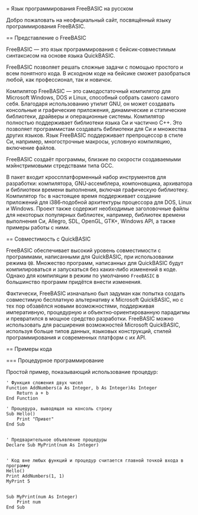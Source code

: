 ﻿<meta name="description" content="Презентация языка FreeBASIC: примеры процедурного и объектно‐ориентированного программирования" />
<meta name="keywords" content="FreeBASIC, программирование, исходники" />

= Язык программирования FreeBASIC на русском

Добро пожаловать на неофициальный сайт, посвящённый языку программирования FreeBASIC.


== Представление о FreeBASIC

FreeBASIC — это язык программирования с бейсик‐совместимым синтаксисом на основе языка QuickBASIC.

FreeBASIC позволяет решать сложные задачи с помощью простого и всем понятного кода. В исходном коде на бейсике сможет разобраться любой, как профессионал, так и новичок.

Компилятор FreeBASIC — это самодостаточный компилятор для Microsoft Windows, DOS и Linux, способный собрать самого самого себя. Благодаря использованию утилит GNU, он может создавать консольные и графические приложения, динамические и статические библиотеки, драйверы и операционные системы. Компилятор полностью поддерживает библиотеки языка Си и частично C++. Это позволяет программистам создавать библиотеки для Си и множества других языков. Язык FreeBASIC поддерживает препроцессор в стиле Си, например, многострочные макросы, условную компиляцию, включение файлов.

FreeBASIC создаёт программы, близкие по скорости создаваемыми мэйнстримовыми стредствами типа GCC.

В пакет входит кроссплатформенный набор инструментов для разработки: компилятора, GNU‐ассемблера, компоновщика, архиватора и библиотеки времени выполнения, включая графическую библиотеку. Компилятор `fbc` в настоящее время поддерживает создание приложений для i386‐подобной архитектуры процессора для DOS, Linux и Windows. Проект также содержит необходимые заголовочные файлы для некоторых популярных библиотек, например, библиотек времени выполнения Си, Allegro, SDL, OpenGL, GTK+, Windows API, а также примеры работы с ними.


== Совместимость с QuickBASIC

FreeBASIC обеспечивает высокий уровень совместимости с программами, написанными для QuickBASIC, при использовании режима `QB`. Множество программ, написанных для QuickBASIC будут компилироваться и запускаться без каких‐либо изменений в коде. Однако для компиляции в режим по умолчанию `FreeBASIC` в большинство программ придётся внести изменения.

Фактически, FreeBASIC изначально был задуман как попытка создать совместимую бесплатную альтернативу к Microsoft QuickBASIC, но с тех пор  обзавёлся новыми возможностями, поддерживая императивную, процедурную и объектно‐ориентированную парадигмы и превратился в мощное средство разработки. FreeBASIC можно использовать для расширения возможностей Microsoft QuickBASIC, используя больше типов данных, языковых конструкций, стилей программирования и современных платформ с их API.


== Примеры кода

=== Процедурное программирование

Простой пример, показывающий использование процедур:

```FreeBASIC
' Функция сложения двух чисел
Function AddNumbers(a As Integer, b As Integer)As Integer
    Return a + b
End Function

' Процедура, выводящая на консоль строку
Sub Hello()
    Print "Привет"
End Sub


' Предварительное объявление процедуры
Declare Sub MyPrint(num As Integer)


' Код вне любых функций и процедур считается главной точкой входа в программу
Hello()
Print AddNumbers(1, 1)
MyPrint 5


Sub MyPrint(num As Integer)
    Print num
End Sub
```
